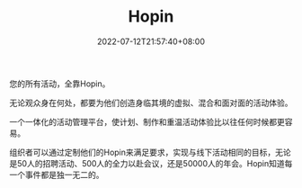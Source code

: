 ﻿---
weight: 
title: "Hopin"
description: "用于虚拟、混合和在线体验的事件技术平台| Hopin。Event Technology Platform for Virtual, Hybrid, and Online Experiences | Hopin"
date: 2022-07-12T21:57:40+08:00
lastmod: 2022-07-12T16:45:40+08:00
draft: false
authors: ["june"]
featuredImage: "428.png"
link: "https://hopin.com/"
tags: ["Hopin","虚拟办公"]
categories: ["navigation"]
navigation: ["虚拟办公"]
lightgallery: true
toc: true
pinned: false
recommend: false
recommend1: false
---
您的所有活动，全靠Hopin。

无论观众身在何处，都要为他们创造身临其境的虚拟、混合和面对面的活动体验。

一个一体化的活动管理平台，使计划、制作和重温活动体验比以往任何时候都更容易。

组织者可以通过定制他们的Hopin来满足要求，实现与线下活动相同的目标，无论是50人的招聘活动、500人的全力以赴会议，还是50000人的年会。Hopin知道每一个事件都是独一无二的。